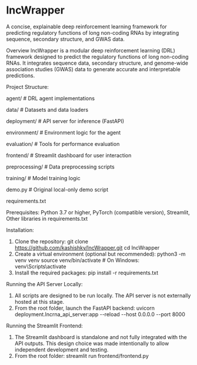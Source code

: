 # lncWrapper
A concise, explainable deep reinforcement learning framework for predicting regulatory functions of long non-coding RNAs by integrating sequence, secondary structure, and GWAS data. 


Overview
lncWrapper is a modular deep reinforcement learning (DRL) framework designed to predict the regulatory functions of long non-coding RNAs. It integrates sequence data, secondary structure, and genome-wide association studies (GWAS) data to generate accurate and interpretable predictions.


Project Structure:

agent/         # DRL agent implementations

data/          # Datasets and data loaders

deployment/    # API server for inference (FastAPI)

environment/   # Environment logic for the agent

evaluation/    # Tools for performance evaluation

frontend/      # Streamlit dashboard for user interaction

preprocessing/ # Data preprocessing scripts

training/      # Model training logic

demo.py        # Original local-only demo script

requirements.txt


Prerequisites:
Python 3.7 or higher, PyTorch (compatible version), Streamlit, Other libraries in requirements.txt


Installation:
1. Clone the repository:
   git clone https://github.com/kashishky/lncWrapper.git
   cd lncWrapper
2. Create a virtual environment (optional but recommended):
   python3 -m venv venv
   source venv/bin/activate  # On Windows: venv\Scripts\activate
3. Install the required packages:
   pip install -r requirements.txt


Running the API Server Locally: 
1. All scripts are designed to be run locally. The API server is not externally hosted at this stage.
2. From the root folder, launch the FastAPI backend: uvicorn deployment.lncrna_api_server:app --reload --host 0.0.0.0 --port 8000

Running the Streamlit Frontend:
1. The Streamlit dashboard is standalone and not fully integrated with the API outputs. This design choice was made intentionally to allow independent development and testing.
2. From the root folder: streamlit run frontend/frontend.py




